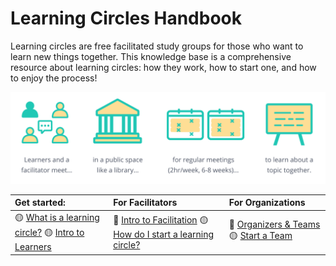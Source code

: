 # Learning Circles Handbook

Learning circles are free facilitated study groups for those who want to learn new things together. This knowledge base is a comprehensive resource about learning circles: how they work, how to start one, and how to enjoy the process! 

![](.gitbook/assets/lc-formula.png)

| Get started: | For Facilitators | For Organizations |
| :--- | :--- | :--- |
| 🟡 [What is a learning circle?](learning-circles/learning-circles-1.md) 🟡 [Intro to Learners](drafts/intro-to-learners.md) | 📍 [Intro to Facilitation](facilitation/intro-to-facilitation/) 🟡 [How do I start a learning circle?](facilitation/intro-to-facilitation/) | 📍 [Organizers & Teams](facilitation/organizers/) 🟡 [Start a Team](facilitation/organizers/start-a-team.md) |



